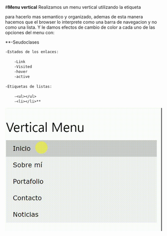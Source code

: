 #**Menu vertical**
Realizamos un menu vertical utilizando la etiqueta <nav> para hacerlo mas semantico y organizado, ademas de esta manera hacemos que el browser lo interprete como una barra de navegacion y no como una lista. Y le damos efectos de cambio de color a cada uno de las opciones del menu con:

  **-Seudoclases

    -Estados de los enlaces:

        -Link
        -Visited
        -hover
        -active

    -Etiquetas de listas:

        -<ul></ul>
        -<li></li>**

  ![Menu Vertical](assets/imagen/menu.gif)
